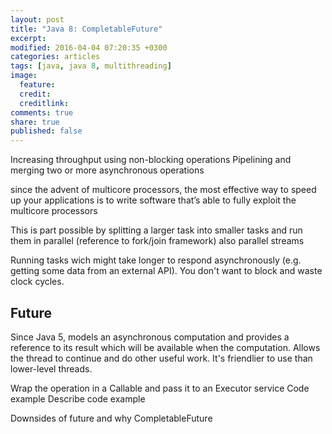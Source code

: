 ```yaml
---
layout: post
title: "Java 8: CompletableFuture"
excerpt:
modified: 2016-04-04 07:20:35 +0300
categories: articles
tags: [java, java 8, multithreading]
image:
  feature:
  credit:
  creditlink:
comments: true
share: true
published: false
---
```


Increasing throughput using non-blocking operations
Pipelining and merging two or more asynchronous operations

since the advent of multicore processors, the most effective way to speed up your applications is to write software that’s able to fully exploit the multicore processors

This is part possible by splitting a larger task into smaller tasks and run them in parallel (reference to fork/join framework)
also parallel streams

Running tasks wich might take longer to respond asynchronously (e.g. getting some data from an external API). You don't want to block and waste clock cycles.

## Future

Since Java 5, models an asynchronous computation and provides a reference to its result which will be available when the computation. Allows the thread to continue and do other useful work. It's friendlier to use than lower-level threads.

Wrap the operation in a Callable and pass it to an Executor service
Code example
Describe code example

Downsides of future and why CompletableFuture
